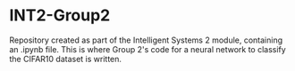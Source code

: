 # INT2-Group2

Repository created as part of the Intelligent Systems 2 module, containing
an .ipynb file. This is where Group 2's code for a neural network
to classify the CIFAR10 dataset is written.